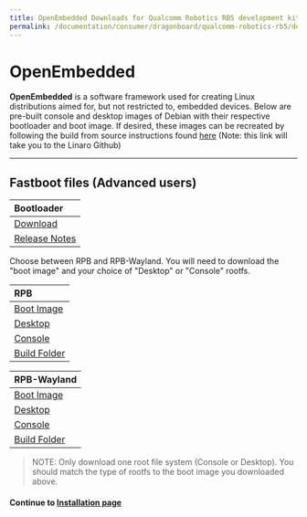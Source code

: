 ```yaml
---
title: OpenEmbedded Downloads for Qualcomm Robotics RB5 development kit
permalink: /documentation/consumer/dragonboard/qualcomm-robotics-rb5/downloads/open-embedded.md.html
---
```

# OpenEmbedded

**OpenEmbedded** is a software framework used for creating Linux distributions aimed for, but not restricted to, embedded devices. Below are pre-built console and desktop images of Debian with their respective bootloader and boot image. If desired, these images can be recreated by following the build from source instructions found [here](https://github.com/Linaro/documentation/blob/master/Reference-Platform/CECommon/OE.md) (Note: this link will take you to the Linaro Github)

***

## Fastboot files (Advanced users)

| Bootloader                                                                                                                             |
|:---------------------------------------------------------------------------------------------------------------------------------------|
| [Download](http://releases.linaro.org/96boards/rb5/linaro/rescue/latest/rb5-bootloader-ufs-linux-*.zip)                                 |
| [Release Notes](http://releases.linaro.org/96boards/rb5/linaro/rescue/latest/)                                                          |

Choose between RPB and RPB-Wayland. You will need to download the "boot image" and your choice of "Desktop" or "Console" rootfs.

| RPB                                                                                                                                     |
|:----------------------------------------------------------------------------------------------------------------------------------------|
| [Boot Image](https://releases.linaro.org/96boards/rb5/linaro/openembedded/latest/rpb/boot--*-r0-qrb5165-rb5-*-*.img) |
| [Desktop](https://releases.linaro.org/96boards/rb5/linaro/openembedded/latest/rpb/rpb-desktop-image-qrb5165-rb5-*-*.rootfs.ext4.gz) |
| [Console](https://releases.linaro.org/96boards/rb5/linaro/openembedded/latest/rpb/rpb-console-image-qrb5165-rb5-*-*.rootfs.ext4.gz) |
| [Build Folder](https://releases.linaro.org/96boards/rb5/linaro/openembedded/latest/rpb/) |

| RPB-Wayland                                                                                                                             |
|:----------------------------------------------------------------------------------------------------------------------------------------|
| [Boot Image](https://releases.linaro.org/96boards/rb5/linaro/openembedded/latest/rpb-wayland/boot--*-r0-qrb5165-rb5-*-*.img) |
| [Desktop](https://releases.linaro.org/96boards/rb5/linaro/openembedded/latest/rpb-wayland/rpb-weston-image-qrb5165-rb5-*-*.rootfs.ext4.gz) |
| [Console](https://releases.linaro.org/96boards/rb5/linaro/openembedded/latest/rpb-wayland/rpb-console-image-qrb5165-rb5-*-*.rootfs.ext4.gz) |
| [Build Folder](https://releases.linaro.org/96boards/rb5/linaro/openembedded/latest/rpb-wayland/) |

> NOTE: Only download one root file system (Console or Desktop). You should match the type of rootfs to the boot image you downloaded above.

#### Continue to [Installation page](../installation/)
